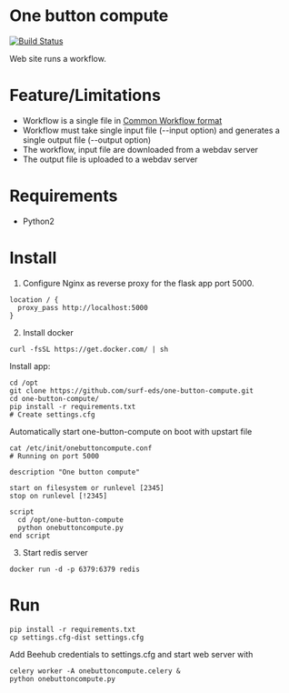 # One button compute

[![Build Status](https://travis-ci.org/surf-eds/one-button-compute.svg?branch=master)](https://travis-ci.org/surf-eds/one-button-compute)

Web site runs a workflow.
 
# Feature/Limitations

* Workflow is a single file in [Common Workflow format](http://www.commonwl.org/)
* Workflow must take single input file (--input option) and generates a single output file (--output option)
* The workflow, input file are downloaded from a webdav server
* The output file is uploaded to a webdav server

# Requirements

* Python2

# Install

1. Configure Nginx as reverse proxy for the flask app port 5000.
```
location / {
  proxy_pass http://localhost:5000
}
```
2. Install docker
```
curl -fsSL https://get.docker.com/ | sh
```

Install app:
```
cd /opt
git clone https://github.com/surf-eds/one-button-compute.git
cd one-button-compute/
pip install -r requirements.txt
# Create settings.cfg
```

Automatically start one-button-compute on boot with upstart file

```
cat /etc/init/onebuttoncompute.conf
# Running on port 5000

description "One button compute"

start on filesystem or runlevel [2345]
stop on runlevel [!2345]

script
  cd /opt/one-button-compute
  python onebuttoncompute.py
end script
```

3. Start redis server

```
docker run -d -p 6379:6379 redis
```

# Run

```
pip install -r requirements.txt
cp settings.cfg-dist settings.cfg
```

Add Beehub credentials to settings.cfg and start web server with

```
celery worker -A onebuttoncompute.celery &
python onebuttoncompute.py
```
